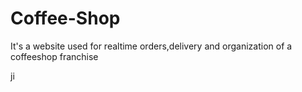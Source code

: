 # Coffee-Shop
 It's a website used for realtime orders,delivery and organization of a coffeeshop franchise

 
ji